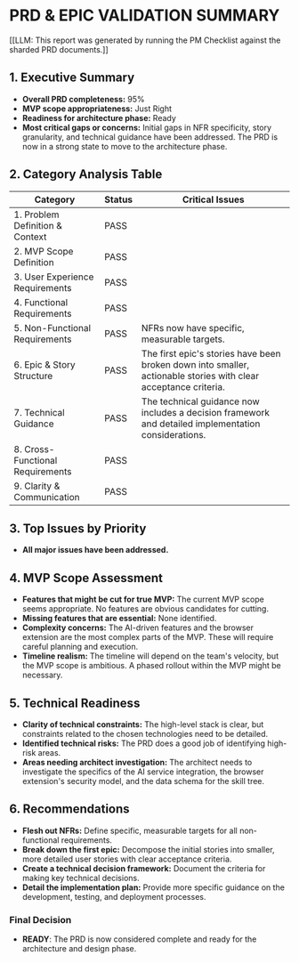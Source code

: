 # PRD & EPIC VALIDATION SUMMARY

[[LLM: This report was generated by running the PM Checklist against the sharded PRD documents.]]

## 1. Executive Summary

- **Overall PRD completeness:** 95%
- **MVP scope appropriateness:** Just Right
- **Readiness for architecture phase:** Ready
- **Most critical gaps or concerns:** Initial gaps in NFR specificity, story granularity, and technical guidance have been addressed. The PRD is now in a strong state to move to the architecture phase.

## 2. Category Analysis Table

| Category | Status | Critical Issues |
| --- | --- | --- |
| 1. Problem Definition & Context | PASS | | 
| 2. MVP Scope Definition | PASS | | 
| 3. User Experience Requirements | PASS | | 
| 4. Functional Requirements | PASS | | 
| 5. Non-Functional Requirements | PASS | NFRs now have specific, measurable targets. | 
| 6. Epic & Story Structure | PASS | The first epic's stories have been broken down into smaller, actionable stories with clear acceptance criteria. | 
| 7. Technical Guidance | PASS | The technical guidance now includes a decision framework and detailed implementation considerations. | 
| 8. Cross-Functional Requirements | PASS | | 
| 9. Clarity & Communication | PASS | | 

## 3. Top Issues by Priority

- **All major issues have been addressed.**

## 4. MVP Scope Assessment

- **Features that might be cut for true MVP:** The current MVP scope seems appropriate. No features are obvious candidates for cutting.
- **Missing features that are essential:** None identified.
- **Complexity concerns:** The AI-driven features and the browser extension are the most complex parts of the MVP. These will require careful planning and execution.
- **Timeline realism:** The timeline will depend on the team's velocity, but the MVP scope is ambitious. A phased rollout within the MVP might be necessary.

## 5. Technical Readiness

- **Clarity of technical constraints:** The high-level stack is clear, but constraints related to the chosen technologies need to be detailed.
- **Identified technical risks:** The PRD does a good job of identifying high-risk areas.
- **Areas needing architect investigation:** The architect needs to investigate the specifics of the AI service integration, the browser extension's security model, and the data schema for the skill tree.

## 6. Recommendations

- **Flesh out NFRs:** Define specific, measurable targets for all non-functional requirements.
- **Break down the first epic:** Decompose the initial stories into smaller, more detailed user stories with clear acceptance criteria.
- **Create a technical decision framework:** Document the criteria for making key technical decisions.
- **Detail the implementation plan:** Provide more specific guidance on the development, testing, and deployment processes.

### Final Decision

- **READY**: The PRD is now considered complete and ready for the architecture and design phase.